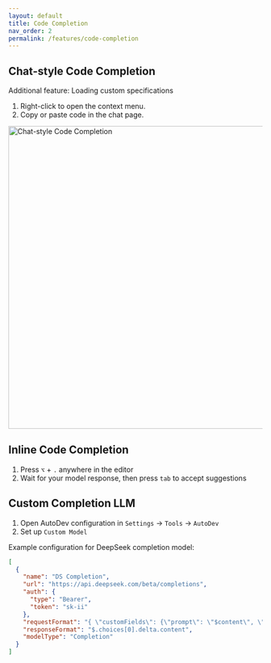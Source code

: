 ```yaml
---
layout: default
title: Code Completion
nav_order: 2
permalink: /features/code-completion
---
```


## Chat-style Code Completion

Additional feature: Loading custom specifications

1. Right-click to open the context menu.
2. Copy or paste code in the chat page.

<img src="https://unitmesh.cc/auto-dev/chat-code-completion.png" alt="Chat-style Code Completion" width="600px"/>

## Inline Code Completion

1. Press `⌥` + `.` anywhere in the editor
2. Wait for your model response, then press `tab` to accept suggestions

## Custom Completion LLM

1. Open AutoDev configuration in `Settings` -> `Tools` -> `AutoDev`
2. Set up `Custom Model`

Example configuration for DeepSeek completion model:

```json
[
  {
    "name": "DS Completion",
    "url": "https://api.deepseek.com/beta/completions",
    "auth": {
      "type": "Bearer",
      "token": "sk-ii"
    },
    "requestFormat": "{ \"customFields\": {\"prompt\": \"$content\", \"model\": \"deepseek-chat\", \"max_tokens\": 128 }}",
    "responseFormat": "$.choices[0].delta.content",
    "modelType": "Completion"
  }
]
```
